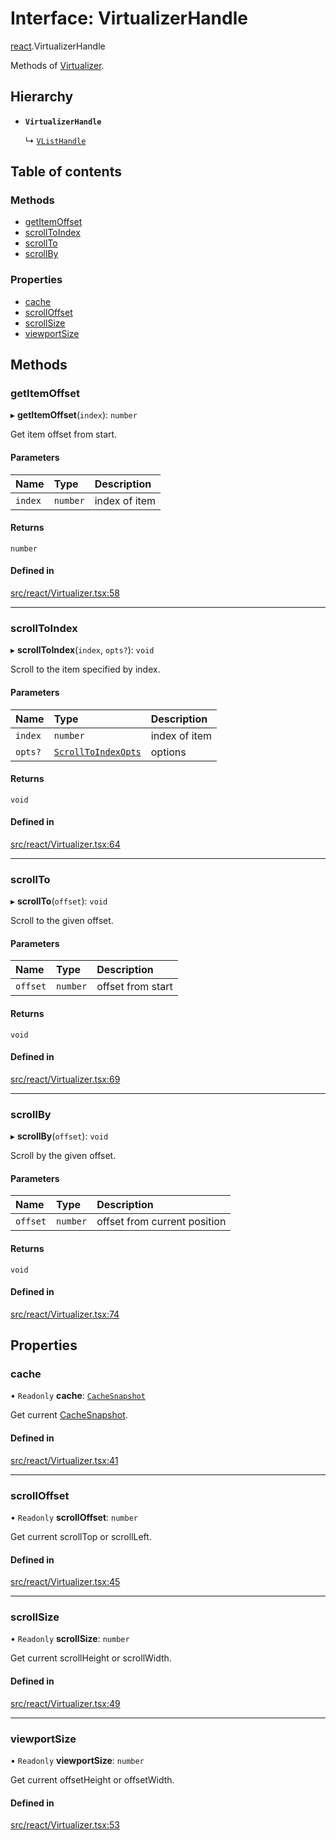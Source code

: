 # Interface: VirtualizerHandle

[react](../modules/react.md).VirtualizerHandle

Methods of [Virtualizer](../modules/react.md#virtualizer).

## Hierarchy

- **`VirtualizerHandle`**

  ↳ [`VListHandle`](react.VListHandle.md)

## Table of contents

### Methods

- [getItemOffset](react.VirtualizerHandle.md#getitemoffset)
- [scrollToIndex](react.VirtualizerHandle.md#scrolltoindex)
- [scrollTo](react.VirtualizerHandle.md#scrollto)
- [scrollBy](react.VirtualizerHandle.md#scrollby)

### Properties

- [cache](react.VirtualizerHandle.md#cache)
- [scrollOffset](react.VirtualizerHandle.md#scrolloffset)
- [scrollSize](react.VirtualizerHandle.md#scrollsize)
- [viewportSize](react.VirtualizerHandle.md#viewportsize)

## Methods

### getItemOffset

▸ **getItemOffset**(`index`): `number`

Get item offset from start.

#### Parameters

| Name | Type | Description |
| :------ | :------ | :------ |
| `index` | `number` | index of item |

#### Returns

`number`

#### Defined in

[src/react/Virtualizer.tsx:58](https://github.com/inokawa/virtua/blob/790b0083d06e536a7c4515467b154fa8fa57f390/src/react/Virtualizer.tsx#L58)

___

### scrollToIndex

▸ **scrollToIndex**(`index`, `opts?`): `void`

Scroll to the item specified by index.

#### Parameters

| Name | Type | Description |
| :------ | :------ | :------ |
| `index` | `number` | index of item |
| `opts?` | [`ScrollToIndexOpts`](react.ScrollToIndexOpts.md) | options |

#### Returns

`void`

#### Defined in

[src/react/Virtualizer.tsx:64](https://github.com/inokawa/virtua/blob/790b0083d06e536a7c4515467b154fa8fa57f390/src/react/Virtualizer.tsx#L64)

___

### scrollTo

▸ **scrollTo**(`offset`): `void`

Scroll to the given offset.

#### Parameters

| Name | Type | Description |
| :------ | :------ | :------ |
| `offset` | `number` | offset from start |

#### Returns

`void`

#### Defined in

[src/react/Virtualizer.tsx:69](https://github.com/inokawa/virtua/blob/790b0083d06e536a7c4515467b154fa8fa57f390/src/react/Virtualizer.tsx#L69)

___

### scrollBy

▸ **scrollBy**(`offset`): `void`

Scroll by the given offset.

#### Parameters

| Name | Type | Description |
| :------ | :------ | :------ |
| `offset` | `number` | offset from current position |

#### Returns

`void`

#### Defined in

[src/react/Virtualizer.tsx:74](https://github.com/inokawa/virtua/blob/790b0083d06e536a7c4515467b154fa8fa57f390/src/react/Virtualizer.tsx#L74)

## Properties

### cache

• `Readonly` **cache**: [`CacheSnapshot`](react.CacheSnapshot.md)

Get current [CacheSnapshot](react.CacheSnapshot.md).

#### Defined in

[src/react/Virtualizer.tsx:41](https://github.com/inokawa/virtua/blob/790b0083d06e536a7c4515467b154fa8fa57f390/src/react/Virtualizer.tsx#L41)

___

### scrollOffset

• `Readonly` **scrollOffset**: `number`

Get current scrollTop or scrollLeft.

#### Defined in

[src/react/Virtualizer.tsx:45](https://github.com/inokawa/virtua/blob/790b0083d06e536a7c4515467b154fa8fa57f390/src/react/Virtualizer.tsx#L45)

___

### scrollSize

• `Readonly` **scrollSize**: `number`

Get current scrollHeight or scrollWidth.

#### Defined in

[src/react/Virtualizer.tsx:49](https://github.com/inokawa/virtua/blob/790b0083d06e536a7c4515467b154fa8fa57f390/src/react/Virtualizer.tsx#L49)

___

### viewportSize

• `Readonly` **viewportSize**: `number`

Get current offsetHeight or offsetWidth.

#### Defined in

[src/react/Virtualizer.tsx:53](https://github.com/inokawa/virtua/blob/790b0083d06e536a7c4515467b154fa8fa57f390/src/react/Virtualizer.tsx#L53)
